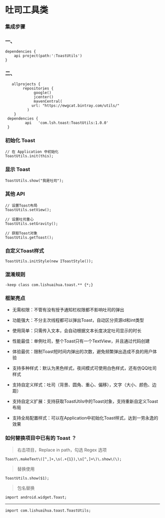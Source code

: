 # 吐司工具类

### 集成步骤
  ###  一、
    dependencies {
        api project(path:':ToastUtils')
    }
   ###  二、
       allprojects {
            repositories {
                 google()
                 jcenter()
                 mavenCentral(
                url: "https://ewgcat.bintray.com/utils/"
              )
        }
	 dependencies {
       		 api   'com.lsh.toast:ToastUtils:1.0.0'
   	 }

### 初始化 Toast

    // 在 Application 中初始化
    ToastUtils.init(this);

### 显示 Toast

    ToastUtils.show("我是吐司");

### 其他 API

    // 设置Toast布局
    ToastUtils.setView();

    // 设置吐司重心
    ToastUtils.setGravity();

    // 获取Toast对象
    ToastUtils.getToast();

### 自定义Toast样式

    ToastUtils.initStyle(new IToastStyle());

### 混淆规则

    -keep class com.lishuaihua.toast.** {*;}

### 框架亮点

* 无需权限：不管有没有授予通知栏权限都不影响吐司的弹出

* 功能强大：不分主次线程都可以弹出Toast，自动区分资源id和int类型

* 使用简单：只需传入文本，会自动根据文本长度决定吐司显示的时长

* 性能最佳：单例吐司，整个Toast只有一个TextView，并且通过代码创建

* 体验最优：限制Toast短时间内弹出的次数，避免频繁弹出造成不良的用户体验

* 支持多种样式：默认为黑色样式，夜间模式可使用白色样式，还有仿QQ吐司样式

* 支持自定义样式：吐司（背景、圆角、重心、偏移），文字（大小、颜色、边距）

* 支持自定义扩展：支持获取ToastUtils中的Toast对象，支持重新自定义Toast布局

* 支持全局配置样式：可以在Application中初始化Toast样式，达到一劳永逸的效果

### 如何替换项目中已有的 Toast ？

> 右击项目，Replace in path，勾选 Regex 选项

	Toast\.makeText\([^,]+,\s(.+{1}),\s[^,]+\)\.show\(\);

> 替换使用

	ToastUtils.show($1);

> 包名替换

	import android.widget.Toast;

---

	import com.lishuaihua.toast.ToastUtils;



